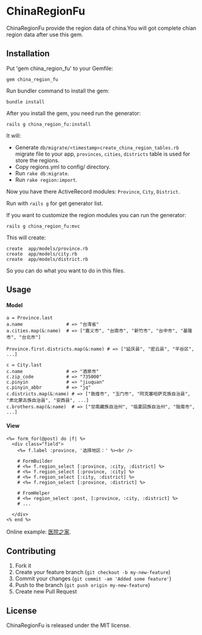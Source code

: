 # ChinaRegionFu

ChinaRegionFu provide the region data of china.You will got complete chian region data after use this gem.
       

## Installation

Put 'gem china_region_fu' to your Gemfile:

    gem china_region_fu

Run bundler command to install the gem:

    bundle install

After you install the gem, you need run the generator:

    rails g china_region_fu:install
   
   It will:
   * Generate `db/migrate/<timestamp>create_china_region_tables.rb` migrate file to your app, `provinces`, `cities`, `districts` table is used for store the regions.
   * Copy regions.yml to config/ directory.
   * Run `rake db:migrate`.
   * Run `rake region:import`.

   Now you have there ActiveRecord modules: `Province`, `City`, `District`.
   
   Run with `rails g` for get generator list.

If you want to customize the region modules you can run the generator:

    rails g china_region_fu:mvc

   This will create:
   
    create  app/models/province.rb
    create  app/models/city.rb
    create  app/models/district.rb

   So you can do what you want to do in this files.
   
## Usage

#### Model

    a = Province.last
    a.name                # => "台湾省"
    a.cities.map(&:name)  # => ["嘉义市", "台南市", "新竹市", "台中市", "基隆市", "台北市"]
    
    Province.first.districts.map(&:name) # => ["延庆县", "密云县", "平谷区", ...]
    
    c = City.last
    c.name                # => "酒泉市"
    c.zip_code            # => "735000"
    c.pinyin              # => "jiuquan"
    c.pinyin_abbr         # => "jq"
    c.districts.map(&:name) # => ["敦煌市", "玉门市", "阿克塞哈萨克族自治县", "肃北蒙古族自治县", "安西县", ...]
    c.brothers.map(&:name)  # => ["甘南藏族自治州", "临夏回族自治州", "陇南市", ...]
    
#### View

    <%= form_for(@post) do |f| %>
      <div class="field">
        <%= f.label :province, '选择地区：' %><br />
        
        # FormBuilder
        # <%= f.region_select [:province, :city, :district] %>
        # <%= f.region_select [:province, :city] %>
        # <%= f.region_select [:city, :district] %>
        # <%= f.region_select [:province, :district] %>
        
        # FromHelper
        # <%= region_select :post, [:province, :city, :district] %>
        # ...
        
      </div>
    <% end %>
    
  Online example: [医院之家](http://www.yihub.com/ "医院").

## Contributing

1. Fork it
2. Create your feature branch (`git checkout -b my-new-feature`)
3. Commit your changes (`git commit -am 'Added some feature'`)
4. Push to the branch (`git push origin my-new-feature`)
5. Create new Pull Request

## License

ChinaRegionFu is released under the MIT license.


